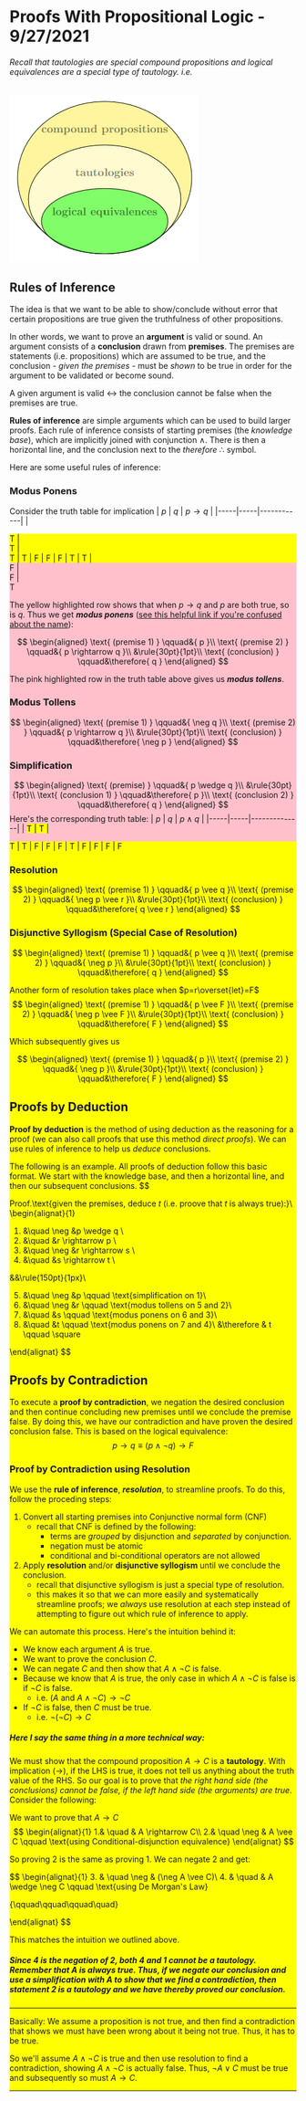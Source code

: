 # Proofs With Propositional Logic - 9/27/2021
###### Recall that tautologies are special compound propositions and logical equivalences are a special type of tautology. i.e.

![](img/lesson_11_0.png)

## Rules of Inference
The idea is that we want to be able to show/conclude without error that certain propositions are true given the truthfulness of other propositions.

In other words, we want to prove an **argument** is valid or sound. An argument consists of a **conclusion** drawn from **premises**. The premises are statements (i.e. propositions) which are assumed to be true, and the conclusion - *given the premises* - must be *shown* to be true in order for the argument to be validated or become sound.

A given argument is valid $\longleftrightarrow$ the conclusion cannot be false when the premises are true.

**Rules of inference** are simple arguments which can be used to build larger proofs. Each rule of inference consists of starting premises (the *knowledge base*), which are implicitly joined with conjunction $\wedge$. There is then a horizontal line, and the conclusion next to the *therefore* $\therefore$ symbol.

Here are some useful rules of inference:

### Modus Ponens
Consider the truth table for implication
| $p$ | $q$ | $p \rightarrow q$ |
|-----|-----|------------|
| <div style='background:yellow'>T   | <div style='background:yellow'>T   | <div style='background:yellow'>T
| T   | F   | F
| F   | T   | T
| <div style='background:pink'>F   | <div style='background:pink'>F   | <div style='background:pink'>T

The yellow highlighted row shows that when $p \rightarrow q$ and $p$ are both true, so is $q$. Thus we get ***modus ponens*** ([see this helpful link if you're confused about the name](https://www.csm.ornl.gov/~sheldon/ds/sec1.3.html)):

$$
\begin{aligned}
\text{
	(premise 1)
}
\qquad&{
	p
}\\
\text{
	(premise 2)
}
\qquad&{
	p \rightarrow q
}\\
&\rule{30pt}{1pt}\\
\text{
	(conclusion)
}
\qquad&\therefore{
	q
}
\end{aligned}
$$

The pink highlighted row in the truth table above gives us ***modus tollens***.

### Modus Tollens
$$
\begin{aligned}
\text{
	(premise 1)
}
\qquad&{
	\neg q
}\\
\text{
	(premise 2)
}
\qquad&{
	p \rightarrow q
}\\
&\rule{30pt}{1pt}\\
\text{
	(conclusion)
}
\qquad&\therefore{
	\neg p
}
\end{aligned}
$$

### Simplification
$$
\begin{aligned}
\text{
	(premise)
}
\qquad&{
	p \wedge q
}\\
&\rule{30pt}{1pt}\\
\text{
	(conclusion 1)
}
\qquad&\therefore{
	p
}\\
\text{
	(conclusion 2)
}
\qquad&\therefore{
	q
}
\end{aligned}
$$
Here's the corresponding truth table:
| $p$ | $q$ | $p \wedge q$ |
|-----|-----|--------------|
| <mark>T   | <mark>T   | <div style='background:yellow'>T
| T   | F   | F
| F   | T   | F
| F   | F   | F

### Resolution
$$
\begin{aligned}
\text{
	(premise 1)
}
\qquad&{
	p \vee q
}\\
\text{
	(premise 2)
}
\qquad&{
	\neg p \vee r
}\\
&\rule{30pt}{1pt}\\
\text{
	(conclusion)
}
\qquad&\therefore{
	q \vee r
}
\end{aligned}
$$

### Disjunctive Syllogism (Special Case of Resolution)
$$
\begin{aligned}
\text{
	(premise 1)
}
\qquad&{
	p \vee q
}\\
\text{
	(premise 2)
}
\qquad&{
	\neg p
}\\
&\rule{30pt}{1pt}\\
\text{
	(conclusion)
}
\qquad&\therefore{
	q
}
\end{aligned}
$$

Another form of resolution takes place when $p=r\overset{let}=F$
$$
\begin{aligned}
\text{
	(premise 1)
}
\qquad&{
	p \vee F
}\\
\text{
	(premise 2)
}
\qquad&{
	\neg p \vee F
}\\
&\rule{30pt}{1pt}\\
\text{
	(conclusion)
}
\qquad&\therefore{
	F
}
\end{aligned}
$$

Which subsequently gives us

$$
\begin{aligned}
\text{
	(premise 1)
}
\qquad&{
	p
}\\
\text{
	(premise 2)
}
\qquad&{
	\neg p
}\\
&\rule{30pt}{1pt}\\
\text{
	(conclusion)
}
\qquad&\therefore{
	F
}
\end{aligned}
$$

## Proofs by Deduction
**Proof by deduction** is the method of using deduction as the reasoning for a proof (we can also call proofs that use this method *direct proofs*). We can use rules of inference to help us *deduce* conclusions.

The following is an example. All proofs of deduction follow this basic format. We start with the knowledge base, and then a horizontal line, and then our subsequent conclusions.
$$

Proof.\text{given the premises, deduce $t$ (i.e. proove that $t$ is always true):}\\
\begin{alignat}{1}

1. &\quad \neg &p \wedge q \\
2. &\quad &r \rightarrow p \\
3. &\quad \neg &r \rightarrow s \\
4. &\quad &s \rightarrow t \\

&&\rule{150pt}{1px}\\

5. &\quad \neg &p \qquad \text{simplification on 1}\\
6. &\quad \neg &r \qquad \text{modus tollens on 5 and 2}\\
7. &\quad &s \qquad \text{modus ponens on 6 and 3}\\
8. &\quad &t \qquad \text{modus ponens on 7 and 4}\\
&\therefore & t \qquad \square

\end{alignat}
$$

## Proofs by Contradiction
To execute a **proof by contradiction**, we negation the desired conclusion and then continue concluding new premises until we conclude the premise false. By doing this, we have our contradiction and have proven the desired conclusion false. This is based on the logical equivalence:
$$
p \rightarrow q \equiv (p \wedge \neg q) \rightarrow F
$$

### Proof by Contradiction using Resolution
We use the **rule of inference**, ***resolution***,  to streamline proofs. To do this, follow the proceding steps:
1. Convert all starting premises into Conjunctive normal form (CNF)
	* recall that CNF is defined by the following:
		* terms are *grouped* by disjunction and *separated* by conjunction.
		* negation must be atomic
		* conditional and bi-conditional operators are not allowed
2. Apply **resolution** and/or **disjunctive syllogism** until we conclude the conclusion.
	* recall that disjunctive syllogism is just a special type of resolution.
	* this makes it so that we can more easily and systematically streamline proofs; we *always* use resolution at each step instead of attempting to figure out which rule of inference to apply.

We can automate this process. Here's the intuition behind it:
* We know each argument $A$ is true.
* We want to prove the conclusion $C$.
* We can negate $C$ and then show that $A \wedge \neg C$ is false.
* Because we know that $A$ is true, the only case in which $A \wedge \neg C$ is false is if $\neg C$ is false.
	* i.e. $(A \text{ and } A \wedge \neg C) \rightarrow \neg C$
* If $\neg C$ is false, then $C$ must be true.
	* i.e. $\neg(\neg C)\rightarrow C$

##### Here I say the same thing in a more technical way:
We must show that the compound proposition $A \rightarrow C$ is a **tautology**. With implication ($\rightarrow$), if the LHS is true, it does not tell us anything about the truth value of the RHS. So our goal is to prove that *the right hand side (the conclusions) cannot be false, if the left hand side (the arguments) are true*. Consider the following:

We want to prove that $A \rightarrow C$
$$
\begin{alignat}{1}
1.& \quad & A \rightarrow C\\
2.& \quad \neg & A \vee C \qquad \text{using Conditional-disjunction equivalence}
\end{alignat}
$$

So proving $\text{2}$ is the same as proving $\text{1}$. We can negate 2 and get:

$$
\begin{alignat}{1}
3. & \quad \neg & (\neg A \vee C)\\
4. & \quad & A \wedge \neg C \qquad \text{using De Morgan's Law}

{\qquad\qquad\qquad\quad}

\end{alignat}
$$

This matches the intuition we outlined above.

##### Since $4$ is the negation of $2$, both $4$ and $1$ cannot be a tautology. Remember that $A$ is always true. Thus, if we negate our conclusion and use a simplification with $A$ to show that we find a contradiction, then statement $2$ is a tautology and we have thereby proved our conclusion.

---

Basically:
We assume a proposition is not true, and then find a contradiction that shows we must have been wrong about it being not true. Thus, it has to be true.

So we'll assume $A \wedge \neg C$ is true and then use resolution to find a contradiction, showing $A \wedge \neg C$ is actually false. Thus, $\neg A \vee C$ must be true and subsequently so must $A \rightarrow C$.

---
